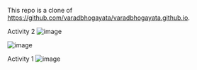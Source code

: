 This repo is a clone of https://github.com/varadbhogayata/varadbhogayata.github.io.

Activity 2
![image](https://github.com/tongandrew2/tongandrew2.github.io/assets/64707450/4acd53cb-2f88-4eb2-b516-6b17a575586b)

![image](https://github.com/tongandrew2/tongandrew2.github.io/assets/64707450/14f7e5af-d6d6-4291-8fe1-878ee849c423)


Activity 1
![image](https://github.com/tongandrew2/tongandrew2.github.io/assets/64707450/a8bce394-254f-4045-b33c-ac3dbab0dcfc)
